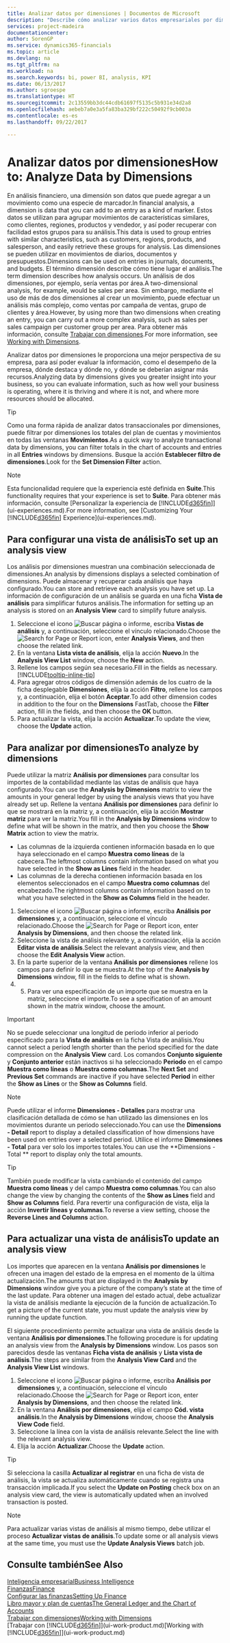 ```yaml
---
title: Analizar datos por dimensiones | Documentos de Microsoft
description: "Describe cómo analizar varios datos empresariales por dimensiones."
services: project-madeira
documentationcenter: 
author: SorenGP
ms.service: dynamics365-financials
ms.topic: article
ms.devlang: na
ms.tgt_pltfrm: na
ms.workload: na
ms.search.keywords: bi, power BI, analysis, KPI
ms.date: 06/13/2017
ms.author: sgroespe
ms.translationtype: HT
ms.sourcegitcommit: 2c13559bb3dc44cdb61697f5135c5b931e34d2a8
ms.openlocfilehash: aebeb7a0e3a5fa83ba329bf222c50492f9cb003a
ms.contentlocale: es-es
ms.lasthandoff: 09/22/2017

---
```

#  <a name="how-to-analyze-data-by-dimensions"></a><span data-ttu-id="3d72e-103">Analizar datos por dimensiones</span><span class="sxs-lookup"><span data-stu-id="3d72e-103">How to: Analyze Data by Dimensions</span></span>
<span data-ttu-id="3d72e-104">En análisis financiero, una dimensión son datos que puede agregar a un movimiento como una especie de marcador.</span><span class="sxs-lookup"><span data-stu-id="3d72e-104">In financial analysis, a dimension is data that you can add to an entry as a kind of marker.</span></span> <span data-ttu-id="3d72e-105">Estos datos se utilizan para agrupar movimientos de características similares, como clientes, regiones, productos y vendedor, y así poder recuperar con facilidad estos grupos para su análisis.</span><span class="sxs-lookup"><span data-stu-id="3d72e-105">This data is used to group entries with similar characteristics, such as customers, regions, products, and salesperson, and easily retrieve these groups for analysis.</span></span> <span data-ttu-id="3d72e-106">Las dimensiones se pueden utilizar en movimientos de diarios, documentos y presupuestos.</span><span class="sxs-lookup"><span data-stu-id="3d72e-106">Dimensions can be used on entries in journals, documents, and budgets.</span></span> <span data-ttu-id="3d72e-107">El término dimensión describe cómo tiene lugar el análisis.</span><span class="sxs-lookup"><span data-stu-id="3d72e-107">The term dimension describes how analysis occurs.</span></span> <span data-ttu-id="3d72e-108">Un análisis de dos dimensiones, por ejemplo, sería ventas por área.</span><span class="sxs-lookup"><span data-stu-id="3d72e-108">A two-dimensional analysis, for example, would be sales per area.</span></span> <span data-ttu-id="3d72e-109">Sin embargo, mediante el uso de más de dos dimensiones al crear un movimiento, puede efectuar un análisis más complejo, como ventas por campaña de ventas, grupo de clientes y área.</span><span class="sxs-lookup"><span data-stu-id="3d72e-109">However, by using more than two dimensions when creating an entry, you can carry out a more complex analysis, such as sales per sales campaign per customer group per area.</span></span> <span data-ttu-id="3d72e-110">Para obtener más información, consulte [Trabajar con dimensiones](finance-dimensions.md).</span><span class="sxs-lookup"><span data-stu-id="3d72e-110">For more information, see [Working with Dimensions](finance-dimensions.md).</span></span>

<span data-ttu-id="3d72e-111">Analizar datos por dimensiones le proporciona una mejor perspectiva de su empresa, para así poder evaluar la información, como el desempeño de la empresa, dónde destaca y dónde no, y dónde se deberían asignar más recursos.</span><span class="sxs-lookup"><span data-stu-id="3d72e-111">Analyzing data by dimensions gives you greater insight into your business, so you can evaluate information, such as how well your business is operating, where it is thriving and where it is not, and where more resources should be allocated.</span></span>

> [!TIP]
> <span data-ttu-id="3d72e-112">Como una forma rápida de analizar datos transaccionales por dimensiones, puede filtrar por dimensiones los totales del plan de cuentas y movimientos en todas las ventanas **Movimientos**.</span><span class="sxs-lookup"><span data-stu-id="3d72e-112">As a quick way to analyze transactional data by dimensions, you can filter totals in the chart of accounts and entries in all **Entries** windows by dimensions.</span></span> <span data-ttu-id="3d72e-113">Busque la acción **Establecer filtro de dimensiones**.</span><span class="sxs-lookup"><span data-stu-id="3d72e-113">Look for the **Set Dimension Filter** action.</span></span>

> [!NOTE]  
>   <span data-ttu-id="3d72e-114">Esta funcionalidad requiere que la experiencia esté definida en **Suite**.</span><span class="sxs-lookup"><span data-stu-id="3d72e-114">This functionality requires that your experience is set to **Suite**.</span></span> <span data-ttu-id="3d72e-115">Para obtener más información, consulte [Personalizar la experiencia de [!INCLUDE[d365fin](includes/d365fin_md.md)]](ui-experiences.md).</span><span class="sxs-lookup"><span data-stu-id="3d72e-115">For more information, see [Customizing Your [!INCLUDE[d365fin](includes/d365fin_md.md)] Experience](ui-experiences.md).</span></span>

## <a name="to-set-up-an-analysis-view"></a><span data-ttu-id="3d72e-116">Para configurar una vista de análisis</span><span class="sxs-lookup"><span data-stu-id="3d72e-116">To set up an analysis view</span></span>  
<span data-ttu-id="3d72e-117">Los análisis por dimensiones muestran una combinación seleccionada de dimensiones.</span><span class="sxs-lookup"><span data-stu-id="3d72e-117">An analysis by dimensions displays a selected combination of dimensions.</span></span> <span data-ttu-id="3d72e-118">Puede almacenar y recuperar cada análisis que haya configurado.</span><span class="sxs-lookup"><span data-stu-id="3d72e-118">You can store and retrieve each analysis you have set up.</span></span> <span data-ttu-id="3d72e-119">La información de configuración de un análisis se guarda en una ficha **Vista de análisis** para simplificar futuros análisis.</span><span class="sxs-lookup"><span data-stu-id="3d72e-119">The information for setting up an analysis is stored on an **Analysis View** card to simplify future analysis.</span></span>  

1. <span data-ttu-id="3d72e-120">Seleccione el icono ![Buscar página o informe](media/ui-search/search_small.png "icono Buscar página o informe"), escriba **Vistas de análisis** y, a continuación, seleccione el vínculo relacionado.</span><span class="sxs-lookup"><span data-stu-id="3d72e-120">Choose the ![Search for Page or Report](media/ui-search/search_small.png "Search for Page or Report icon") icon, enter **Analysis Views**, and then choose the related link.</span></span>  
2. <span data-ttu-id="3d72e-121">En la ventana **Lista vista de análisis**, elija la acción **Nuevo**.</span><span class="sxs-lookup"><span data-stu-id="3d72e-121">In the **Analysis View List** window, choose the **New** action.</span></span>
3. <span data-ttu-id="3d72e-122">Rellene los campos según sea necesario.</span><span class="sxs-lookup"><span data-stu-id="3d72e-122">Fill in the fields as necessary.</span></span> [!INCLUDE[tooltip-inline-tip](includes/tooltip-inline-tip_md.md)]
4. <span data-ttu-id="3d72e-123">Para agregar otros códigos de dimensión además de los cuatro de la ficha desplegable **Dimensiones**, elija la acción **Filtro**, rellene los campos y, a continuación, elija el botón **Aceptar**.</span><span class="sxs-lookup"><span data-stu-id="3d72e-123">To add other dimension codes in addition to the four on the **Dimensions** FastTab, choose the **Filter** action, fill in the fields, and then choose the **OK** button.</span></span>  
5. <span data-ttu-id="3d72e-124">Para actualizar la vista, elija la acción **Actualizar**.</span><span class="sxs-lookup"><span data-stu-id="3d72e-124">To update the view, choose the **Update** action.</span></span>

## <a name="to-analyze-by-dimensions"></a><span data-ttu-id="3d72e-125">Para analizar por dimensiones</span><span class="sxs-lookup"><span data-stu-id="3d72e-125">To analyze by dimensions</span></span>
<span data-ttu-id="3d72e-126">Puede utilizar la matriz **Análisis por dimensiones** para consultar los importes de la contabilidad mediante las vistas de análisis que haya configurado.</span><span class="sxs-lookup"><span data-stu-id="3d72e-126">You can use the **Analysis by Dimensions** matrix to view the amounts in your general ledger by using the analysis views that you have already set up.</span></span> <span data-ttu-id="3d72e-127">Rellene la ventana **Análisis por dimensiones** para definir lo que se mostrará en la matriz y, a continuación, elija la acción **Mostrar matriz** para ver la matriz.</span><span class="sxs-lookup"><span data-stu-id="3d72e-127">You fill in the **Analysis by Dimensions** window to define what will be shown in the matrix, and then you choose the **Show Matrix** action to view the matrix.</span></span>  

- <span data-ttu-id="3d72e-128">Las columnas de la izquierda contienen información basada en lo que haya seleccionado en el campo **Muestra como líneas** de la cabecera.</span><span class="sxs-lookup"><span data-stu-id="3d72e-128">The leftmost columns contain information based on what you have selected in the **Show as Lines** field in the header.</span></span>  
- <span data-ttu-id="3d72e-129">Las columnas de la derecha contienen información basada en los elementos seleccionados en el campo **Muestra como columnas** del encabezado.</span><span class="sxs-lookup"><span data-stu-id="3d72e-129">The rightmost columns contain information based on to what you have selected in the **Show as Columns** field in the header.</span></span>  

1. <span data-ttu-id="3d72e-130">Seleccione el icono ![Buscar página o informe](media/ui-search/search_small.png "icono Buscar página o informe"), escriba **Análisis por dimensiones** y, a continuación, seleccione el vínculo relacionado.</span><span class="sxs-lookup"><span data-stu-id="3d72e-130">Choose the ![Search for Page or Report](media/ui-search/search_small.png "Search for Page or Report icon") icon, enter **Analysis by Dimensions**, and then choose the related link.</span></span>  
2. <span data-ttu-id="3d72e-131">Seleccione la vista de análisis relevante y, a continuación, elija la acción **Editar vista de análisis**.</span><span class="sxs-lookup"><span data-stu-id="3d72e-131">Select the relevant analysis view,  and then choose the **Edit Analysis View** action.</span></span>
3. <span data-ttu-id="3d72e-132">En la parte superior de la ventana **Análisis por dimensiones** rellene los campos para definir lo que se muestra.</span><span class="sxs-lookup"><span data-stu-id="3d72e-132">At the top of the **Analysis by Dimensions** window, fill in the fields to define what is shown.</span></span>
4. 5. <span data-ttu-id="3d72e-133">Para ver una especificación de un importe que se muestra en la matriz, seleccione el importe.</span><span class="sxs-lookup"><span data-stu-id="3d72e-133">To see a specification of an amount shown in the matrix window, choose the amount.</span></span>  

> [!IMPORTANT]  
>   <span data-ttu-id="3d72e-134">No se puede seleccionar una longitud de periodo inferior al periodo especificado para la **Vista de análisis** en la ficha Vista de análisis.</span><span class="sxs-lookup"><span data-stu-id="3d72e-134">You cannot select a period length shorter than the period specified for the date compression on the **Analysis View** card.</span></span> <span data-ttu-id="3d72e-135">Los comandos **Conjunto siguiente** y **Conjunto anterior** están inactivos si ha seleccionado **Periodo** en el campo **Muestra como líneas** o **Muestra como columnas**.</span><span class="sxs-lookup"><span data-stu-id="3d72e-135">The **Next Set** and **Previous Set** commands are inactive if you have selected **Period** in either the **Show as Lines** or the **Show as Columns** field.</span></span>  

> [!NOTE]  
>   <span data-ttu-id="3d72e-136">Puede utilizar el informe **Dimensiones - Detalles** para mostrar una clasificación detallada de cómo se han utilizado las dimensiones en los movimientos durante un periodo seleccionado.</span><span class="sxs-lookup"><span data-stu-id="3d72e-136">You can use the **Dimensions - Detail** report to display a detailed classification of how dimensions have been used on entries over a selected period.</span></span> <span data-ttu-id="3d72e-137">Utilice el informe **Dimensiones - Total** para ver solo los importes totales.</span><span class="sxs-lookup"><span data-stu-id="3d72e-137">You can use the **Dimensions - Total ** report to display only the total amounts.</span></span>  

> [!TIP]  
>   <span data-ttu-id="3d72e-138">También puede modificar la vista cambiando el contenido del campo **Muestra como líneas** y del campo **Muestra como columnas**.</span><span class="sxs-lookup"><span data-stu-id="3d72e-138">You can also change the view by changing the contents of the **Show as Lines** field and **Show as Columns** field.</span></span> <span data-ttu-id="3d72e-139">Para revertir una configuración de vista, elija la acción **Invertir líneas y columnas**.</span><span class="sxs-lookup"><span data-stu-id="3d72e-139">To reverse a view setting, choose the **Reverse Lines and Columns** action.</span></span>

## <a name="to-update-an-analysis-view"></a><span data-ttu-id="3d72e-140">Para actualizar una vista de análisis</span><span class="sxs-lookup"><span data-stu-id="3d72e-140">To update an analysis view</span></span>  
<span data-ttu-id="3d72e-141">Los importes que aparecen en la ventana **Análisis por dimensiones** le ofrecen una imagen del estado de la empresa en el momento de la última actualización.</span><span class="sxs-lookup"><span data-stu-id="3d72e-141">The amounts that are displayed in the **Analysis by Dimensions** window give you a picture of the company’s state at the time of the last update.</span></span> <span data-ttu-id="3d72e-142">Para obtener una imagen del estado actual, debe actualizar la vista de análisis mediante la ejecución de la función de actualización.</span><span class="sxs-lookup"><span data-stu-id="3d72e-142">To get a picture of the current state, you must update the analysis view by running the update function.</span></span>

<span data-ttu-id="3d72e-143">El siguiente procedimiento permite actualizar una vista de análisis desde la ventana **Análisis por dimensiones**.</span><span class="sxs-lookup"><span data-stu-id="3d72e-143">The following procedure is for updating an analysis view from the **Analysis by Dimensions** window.</span></span> <span data-ttu-id="3d72e-144">Los pasos son parecidos desde las ventanas **Ficha vista de análisis** y **Lista vista de análisis**.</span><span class="sxs-lookup"><span data-stu-id="3d72e-144">The steps are similar from the **Analysis View Card** and the **Analysis View List** windows.</span></span>  

1. <span data-ttu-id="3d72e-145">Seleccione el icono ![Buscar página o informe](media/ui-search/search_small.png "icono Buscar página o informe"), escriba **Análisis por dimensiones** y, a continuación, seleccione el vínculo relacionado.</span><span class="sxs-lookup"><span data-stu-id="3d72e-145">Choose the ![Search for Page or Report](media/ui-search/search_small.png "Search for Page or Report icon") icon, enter **Analysis by Dimensions**, and then choose the related link.</span></span>  
2. <span data-ttu-id="3d72e-146">En la ventana **Análisis por dimensiones**, elija el campo **Cód. vista análisis**.</span><span class="sxs-lookup"><span data-stu-id="3d72e-146">In the **Analysis by Dimensions** window, choose the **Analysis View Code** field.</span></span>  
3. <span data-ttu-id="3d72e-147">Seleccione la línea con la vista de análisis relevante.</span><span class="sxs-lookup"><span data-stu-id="3d72e-147">Select the line with the relevant analysis view.</span></span>  
4. <span data-ttu-id="3d72e-148">Elija la acción **Actualizar**.</span><span class="sxs-lookup"><span data-stu-id="3d72e-148">Choose the **Update** action.</span></span>  

> [!TIP]  
>   <span data-ttu-id="3d72e-149">Si selecciona la casilla **Actualizar al registrar** en una ficha de vista de análisis, la vista se actualiza automáticamente cuando se registra una transacción implicada.</span><span class="sxs-lookup"><span data-stu-id="3d72e-149">If you select the **Update on Posting** check box on an analysis view card, the view is automatically updated when an involved transaction is posted.</span></span>

> [!NOTE]  
>   <span data-ttu-id="3d72e-150">Para actualizar varias vistas de análisis al mismo tiempo, debe utilizar el proceso **Actualizar vistas de análisis**.</span><span class="sxs-lookup"><span data-stu-id="3d72e-150">To update some or all analysis views at the same time, you must use the **Update Analysis Views** batch job.</span></span>  

## <a name="see-also"></a><span data-ttu-id="3d72e-151">Consulte también</span><span class="sxs-lookup"><span data-stu-id="3d72e-151">See Also</span></span>
[<span data-ttu-id="3d72e-152">Inteligencia empresarial</span><span class="sxs-lookup"><span data-stu-id="3d72e-152">Business Intelligence</span></span>](bi.md)  
[<span data-ttu-id="3d72e-153">Finanzas</span><span class="sxs-lookup"><span data-stu-id="3d72e-153">Finance</span></span>](finance.md)  
[<span data-ttu-id="3d72e-154">Configurar las finanzas</span><span class="sxs-lookup"><span data-stu-id="3d72e-154">Setting Up Finance</span></span>](finance-setup-finance.md)  
[<span data-ttu-id="3d72e-155">Libro mayor y plan de cuentas</span><span class="sxs-lookup"><span data-stu-id="3d72e-155">The General Ledger and the Chart of Accounts</span></span>](finance-general-ledger.md)  
[<span data-ttu-id="3d72e-156">Trabajar con dimensiones</span><span class="sxs-lookup"><span data-stu-id="3d72e-156">Working with Dimensions</span></span>](finance-dimensions.md)  
<span data-ttu-id="3d72e-157">[Trabajar con [!INCLUDE[d365fin](includes/d365fin_md.md)]](ui-work-product.md)</span><span class="sxs-lookup"><span data-stu-id="3d72e-157">[Working with [!INCLUDE[d365fin](includes/d365fin_md.md)]](ui-work-product.md)</span></span>  

